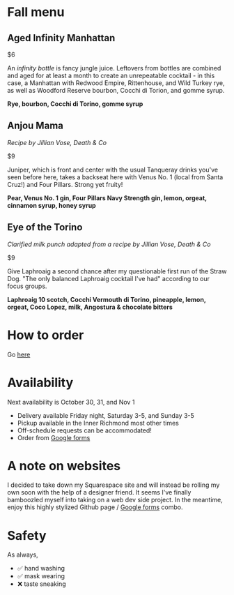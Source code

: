 # Fall menu

## Aged Infinity Manhattan
$6

An _infinity bottle_ is fancy jungle juice. Leftovers from bottles are combined and aged for at least a month to create an unrepeatable cocktail - in this case, a Manhattan with Redwood Empire, Rittenhouse, and Wild Turkey rye, as well as Woodford Reserve bourbon, Cocchi di Torion, and gomme syrup.

**Rye, bourbon, Cocchi di Torino, gomme syrup**


## Anjou Mama
_Recipe by Jillian Vose, Death & Co_

$9

Juniper, which is front and center with the usual Tanqueray drinks you've seen before here, takes a backseat here with Venus No. 1 (local from Santa Cruz!) and Four Pillars. Strong yet fruity!

**Pear, Venus No. 1 gin, Four Pillars Navy Strength gin, lemon, orgeat, cinnamon syrup, honey syrup**

## Eye of the Torino
_Clarified milk punch adapted from a recipe by Jillian Vose, Death & Co_

$9

Give Laphroaig a second chance after my questionable first run of the Straw Dog. "The only balanced Laphroaig cocktail I've had" according to our focus groups.

**Laphroaig 10 scotch, Cocchi Vermouth di Torino, pineapple, lemon, orgeat, Coco Lopez, milk, Angostura & chocolate bitters**

# How to order
Go [here](https://forms.gle/peefcFMMbvbA2bm98)

# Availability
Next availability is October 30, 31, and Nov 1
* Delivery available Friday night, Saturday 3-5, and Sunday 3-5
* Pickup available in the Inner Richmond most other times
* Off-schedule requests can be accommodated!
* Order from [Google forms](https://forms.gle/peefcFMMbvbA2bm98)

# A note on websites
I decided to take down my Squarespace site and will instead be rolling my own soon with the help of a designer friend. It seems I've finally bamboozled myself into taking on a web dev side project. In the meantime, enjoy this highly stylized Github page / [Google forms](https://forms.gle/peefcFMMbvbA2bm98) combo.

# Safety
As always,

* ✅ hand washing
* ✅ mask wearing
* ❌ taste sneaking

